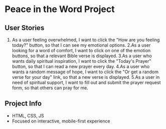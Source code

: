 # Peace in the Word Project

## User Stories
1. As a user feeling overwhelmed, I want to click the "How are you feeling today?" button, so that I can see my emotional options.
2.As a user looking for a word of comfort, I want to click on one of the emotion buttons, so that a relevant Bible verse is displayed.
3.As a user who wants daily spiritual inspiration, I want to click the "Today's Prayer" button, so that I can read a new prayer every day.
4.As a user who wants a random message of hope, I want to click the "Or get a random verse for your day" link, so that a new verse is displayed.
5.As a user in need of spiritual support, I want to fill out and submit the prayer request form, so that others can pray for me.

## Project Info
- HTML, CSS, JS
- Focused on interactive, mobile-first experience